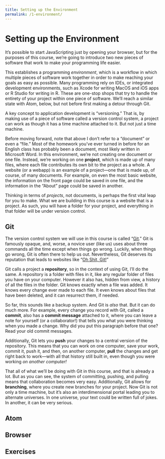 ```yaml
---
title: Setting up the Environment
permalink: /1-environment/
---
```


# Setting up the Environment

It’s possible to start JavaScripting just by opening your browser, but for the
purposes of this course, we’re going to introduce two new pieces of software
that work to make your programming life easier.

This establishes a programming *environment*, which is a workflow in which
multiple pieces of software work together in order to make reaching your goals
as easy as possible. Many programming rely on IDEs, or integrated development
environments, such as Xcode for writing MacOS and iOS apps or R Studio for
writing in R. These are one-stop shops that try to handle the entirety of your
project within one piece of software. We’ll reach a similar state with Atom,
below, but not before first making a detour through Git.

A key concept to application development is “versioning.” That is, by making
use of a piece of software called a version control system, a project can work
as though it has a time machine attached to it. But not just a time machine.

Before moving forward, note that above I don’t refer to a “document” or even a
“file.” Most of the homework you’ve ever turned in before for an English class
has probably been a document, most likely written in Microsoft Word. In this
environment, we’re not creating one document or one file. Instead, we’re
working on one **project**, which is made up of many files, where each file
contributes its own bit to the project as a whole. A website (or a webapp) is
an example of a project—one that is made up, of course, of many documents. For
example, on even the most basic website, the information on the front page
could be saved in one file, and the information in the “About” page could be
saved in another. 

Thinking in terms of *projects*, not documents, is perhaps the first vital
leap for you to make. What we are building in this course is a website that is
a project. As such, you will have a folder for your project, and everything in
that folder will be under version control.

## Git

The version control system we will use in this course is called
“[Git](http://en.wikipedia.org/wiki/Git).” Git is famously opaque, and, worse,
a novice user (like us) uses about three commands all the time except when
things go wrong. Luckily, when things go wrong, Git is often there to help us
out. Nevertheless, Git deserves its reputation that leads to websites like “[Oh
Shit, Git!](http://ohshitgit.com)”

Git calls a project a **repository**, so in the context of using Git, I’ll do
the same. A repository is a folder with files in it, like any regular folder
of files you have on your computer. However it also has, hidden from view, a
history of all the files in the folder. Git knows exactly when a file was
added. It knows every change ever made to each file. It even knows about files
that have been deleted, and it can resurrect them, if needed.

So far, this sounds like a backup system. And Git is *also* that. But it can
do much more. For example, every change you record with Git, called a
**commit**, also has a **commit message** attached to it, where you can leave
a note for yourself (or a collaborator!) that tells you what you were thinking
when you made a change. Why did you put this paragraph before that one? Read
your old commit messages.

Additionally, Git lets you **push** your changes to a central version of the
repository. This means that you can work on one computer, save your work,
commit it, push it, and then, on another computer, **pull** the changes and get
right back to work—with all that history still built in, even though you were
working *on another computer!*

That all of what we’ll be doing with Git in this course, and that is
already a lot. But as you can see, the system of committing, pushing, and
pulling means that collaboration becomes very easy. Additionally, Git allows
for **branching**, where you create new branches for your project. Now Git is
not only a time machine, but it’s also an interdimensional portal leading you
to alternate universes. In one universe, your text could be written full of
jokes. In another, it can be very serious. 

## Atom


## Browser

## Exercises


